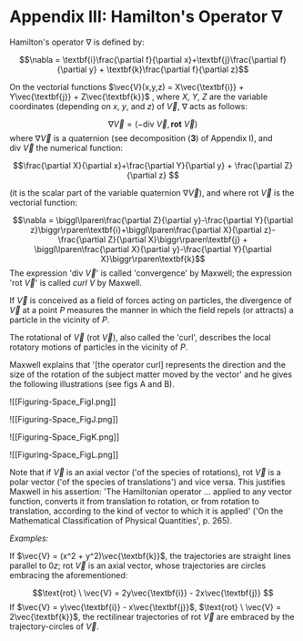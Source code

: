 
# Appendix III: Hamilton's Operator $\nabla$ 

Hamilton's operator $\nabla$ is defined by:

$$\nabla = \textbf{i}\frac{\partial f}{\partial x}+\textbf{j}\frac{\partial f}{\partial y} + \textbf{k}\frac{\partial f}{\partial z}$$

On the vectorial functions $\vec{V}(x,y,z) = X\vec{\textbf{i}} + Y\vec{\textbf{j}} + Z\vec{\textbf{k}}$ , where $X$, $Y$, $Z$ are the variable coordinates (depending on $x$, $y$, and $z$) of $\vec{V}$, $\nabla$ acts as follows:

$$\nabla\vec{V} = (-\text{div} \ \vec{V},\textbf{rot} \ \vec{V}) $$
where $\nabla\vec{V}$ is a quaternion (see decomposition (**3**) of Appendix I), and $\text{div} \ \vec{V}$ the numerical function:

$$\frac{\partial X}{\partial x}+\frac{\partial Y}{\partial y} + \frac{\partial Z}{\partial z} $$

(it is the scalar part of the variable quaternion $\nabla\vec{V}$), and where $\text{rot} \ \vec{V}$ is the vectorial function:

$$\nabla = \biggl\lparen\frac{\partial Z}{\partial y}-\frac{\partial Y}{\partial z}\biggr\rparen\textbf{i}+\biggl\lparen\frac{\partial X}{\partial z}-\frac{\partial Z}{\partial X}\biggr\rparen\textbf{j} + \biggl\lparen\frac{\partial X}{\partial y}-\frac{\partial Y}{\partial X}\biggr\rparen\textbf{k}$$
The expression '$\text{div} \ \vec{V}$' is called 'convergence' by Maxwell; the expression '$\text{rot}\ \vec{V}$' is called *curl V* by Maxwell.

If $\vec{V}$ is conceived as a field of forces acting on particles, the divergence of $\vec{V}$ at a point $P$ measures the manner in which the field repels (or attracts) a particle in the vicinity of $P$.

The rotational of $\vec{V}$ ($\text{rot}\  \vec{V}$), also called the 'curl', describes the local rotatory motions of particles in the vicinity of $P$. 

Maxwell explains that '[the operator curl] represents the direction and the size of the rotation of the subject matter moved by the vector' and he gives the following illustrations (see figs A and B).

![[Figuring-Space_FigI.png]]

![[Figuring-Space_FigJ.png]]

![[Figuring-Space_FigK.png]]

![[Figuring-Space_FigL.png]]

Note that if $\vec{V}$ is an axial vector ('of the species of rotations), $\text{rot} \ \vec{V}$ is a polar vector ('of the species of translations') and vice versa. This justifies Maxwell in his assertion: 'The Hamiltonian operator ... applied to any vector function, converts it from translation to rotation, or from rotation to translation, according to the kind of vector to which it is applied' ('On the Mathematical Classification of Physical Quantities', p. 265). 

*Examples:*

If $\vec{V} = (x^2 + y^2)\vec{\textbf{k}}$, the trajectories are straight lines parallel to $0z$; $\text{rot} \ \vec{V}$ is an axial vector, whose trajectories are circles embracing the aforementioned:

$$\text{rot} \ \vec{V} = 2y\vec{\textbf{i}} - 2x\vec{\textbf{j}} $$
If $\vec{V} = y\vec{\textbf{i}} - x\vec{\textbf{j}}$, $\text{rot} \ \vec{V} = 2\vec{\textbf{k}}$, the rectilinear trajectories of $\text{rot} \ \vec{V}$ are embraced by the trajectory-circles of $\vec{V}$. 